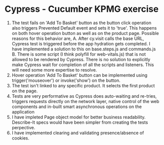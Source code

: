 # Cypress - Cucumber KPMG exercise

1. The test fails on 'Add To Basket' button as the button click operation also triggers Prevented Default event and sets it to 'true'. This happens on both hover operation button as well as on the product page. Possible reasons for this behavior are,
    A. After cy.visit calls the base URL, Cypress test is triggered before the app hydration gets completed. I have implemented   a solution to this on base.steps.js and commands.js
    B. There is some script (I think polyfill for web-vitals.js) that is not allowed to be rendered by Cypress. There is no solution to explicitly make Cypress wait for completion of all the scripts and listeners. This will need some more expertise to resolve.
2. Hover operation 'Add To Basket' button can be implemented using trigger('mouseover') or invoke('show') on the button.
3. The test isn't linked to any specific product. It selects the first product on the page.
4. Tests are very performative as Cypress does auto-waiting and re-tries, triggers requests directly on the network layer, native control of the web components and in-built smart asynchronous operations on the application
5. I have impleted Page object model for better business readability. Describe-It specs would have been simpler from creating the tests perpective.
6. I have implemented clearing and validating presence/absence of cookies.
